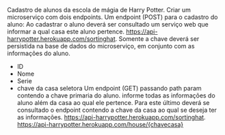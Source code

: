 Cadastro de alunos da escola de mágia de Harry Potter.
Criar um microserviço com dois endpoints.
Um endpoint (POST) para o cadastro do aluno: Ao cadastrar o aluno deverá ser consultado um serviço web que informar a qual casa este aluno pertence.
https://api-harrypotter.herokuapp.com/sortinghat.
Somente a chave deverá ser persistida na base de dados do microserviço, em conjunto com as informações do aluno.
- ID
- Nome
- Serie
- chave da casa seletora
Um endpoint (GET) passando path param contendo a chave primaria do aluno. informe todas as informações do aluno além da casa ao qual ele pertence. Para este último deverá se consultado o endpoint contendo a chave da casa ao qual se deseja ter as informações.
https://api-harrypotter.herokuapp.com/sortinghat.
https://api-harrypotter.herokuapp.com/house/{chavecasa}
